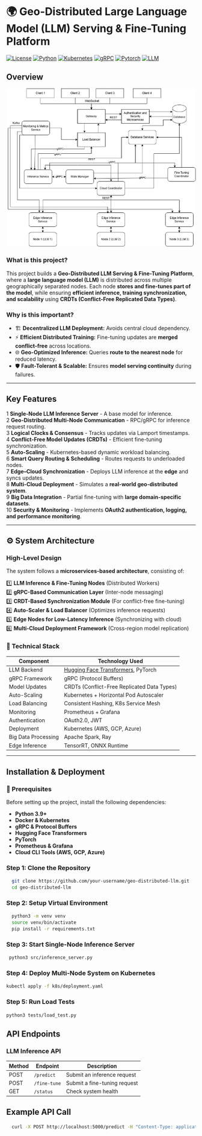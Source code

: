 # 🌍 Geo-Distributed Large Language Model (LLM) Serving & Fine-Tuning Platform

[![License](https://img.shields.io/badge/License-MIT-blue.svg)](LICENSE)
[![Python](https://img.shields.io/badge/Python-3.9%2B-blue.svg)](https://www.python.org/)
[![Kubernetes](https://img.shields.io/badge/Kubernetes-✅-blue)](https://kubernetes.io/)
[![gRPC](https://img.shields.io/badge/gRPC-✅-blue)](https://grpc.io/)
[![Pytorch](https://img.shields.io/badge/PyTorch-✅-red)](https://pytorch.org/)
[![LLM](https://img.shields.io/badge/LLM-✅-green)](https://huggingface.co/)

##  Overview
![System Design](distributed_system.png)
### **What is this project?**
This project builds a **Geo-Distributed LLM Serving & Fine-Tuning Platform**, where a **large language model (LLM)** is distributed across multiple geographically separated nodes. Each node **stores and fine-tunes part of the model**, while ensuring **efficient inference, training synchronization, and scalability** using **CRDTs (Conflict-Free Replicated Data Types)**.

### **Why is this important?**
- 🏗 **Decentralized LLM Deployment:** Avoids central cloud dependency.
- ⚡ **Efficient Distributed Training:** Fine-tuning updates are **merged conflict-free** across locations.
- 🌐 **Geo-Optimized Inference:** Queries **route to the nearest node** for reduced latency.
- 🛡 **Fault-Tolerant & Scalable:** Ensures **model serving continuity** during failures.

---

##  **Key Features**
1 **Single-Node LLM Inference Server** - A base model for inference.  
2 **Geo-Distributed Multi-Node Communication** - RPC/gRPC for inference request routing.  
3 **Logical Clocks & Consensus** - Tracks updates via Lamport timestamps.  
4 **Conflict-Free Model Updates (CRDTs)** - Efficient fine-tuning synchronization.  
5 **Auto-Scaling** - Kubernetes-based dynamic workload balancing.  
6 **Smart Query Routing & Scheduling** - Routes requests to underloaded nodes.  
7 **Edge–Cloud Synchronization** - Deploys LLM inference at the **edge** and syncs updates.  
8 **Multi-Cloud Deployment** - Simulates a **real-world geo-distributed system**.  
9 **Big Data Integration** - Partial fine-tuning with **large domain-specific datasets**.  
10 **Security & Monitoring** - Implements **OAuth2 authentication, logging, and performance monitoring**.  

---

## ⚙️ **System Architecture**
###  High-Level Design
The system follows a **microservices-based architecture**, consisting of:

1️⃣ **LLM Inference & Fine-Tuning Nodes** (Distributed Workers)  
2️⃣ **gRPC-Based Communication Layer** (Inter-node messaging)  
3️⃣ **CRDT-Based Synchronization Module** (For conflict-free fine-tuning)  
4️⃣ **Auto-Scaler & Load Balancer** (Optimizes inference requests)  
5️⃣ **Edge Nodes for Low-Latency Inference** (Synchronizing with cloud)  
6️⃣ **Multi-Cloud Deployment Framework** (Cross-region model replication)

### **🔹 Technical Stack**
| **Component**    | **Technology Used** |
|-----------------|--------------------|
| LLM Backend    | [Hugging Face Transformers](https://huggingface.co/), PyTorch |
| gRPC Framework | gRPC (Protocol Buffers) |
| Model Updates  | CRDTs (Conflict-Free Replicated Data Types) |
| Auto-Scaling   | Kubernetes + Horizontal Pod Autoscaler |
| Load Balancing | Consistent Hashing, K8s Service Mesh |
| Monitoring     | Prometheus + Grafana |
| Authentication | OAuth2.0, JWT |
| Deployment     | Kubernetes (AWS, GCP, Azure) |
| Big Data Processing | Apache Spark, Ray |
| Edge Inference | TensorRT, ONNX Runtime |

---

##  **Installation & Deployment**
### **🔹 Prerequisites**
Before setting up the project, install the following dependencies:
- **Python 3.9+**
- **Docker & Kubernetes**
- **gRPC & Protocol Buffers**
- **Hugging Face Transformers**
- **PyTorch**
- **Prometheus & Grafana**
- **Cloud CLI Tools (AWS, GCP, Azure)**

### Step 1: Clone the Repository
```sh
  git clone https://github.com/your-username/geo-distributed-llm.git
  cd geo-distributed-llm 
```
### Step 2: Setup Virtual Environment
```sh
  python3 -m venv venv
  source venv/bin/activate
  pip install -r requirements.txt

```
### Step 3: Start Single-Node Inference Server
```sh
 python3 src/inference_server.py
```
### Step 4: Deploy Multi-Node System on Kubernetes
```sh
kubectl apply -f k8s/deployment.yaml
```
### Step 5: Run Load Tests
```sh
python3 tests/load_test.py
```

##  API Endpoints

### LLM Inference API

| Method | Endpoint    | Description                  |
|--------|------------|------------------------------|
| POST   | `/predict`  | Submit an inference request  |
| POST   | `/fine-tune` | Submit a fine-tuning request |
| GET    | `/status`   | Check system health         |


## Example API Call
```sh
  curl -X POST http://localhost:5000/predict -H "Content-Type: application/json" -d '{"text": "Explain quantum computing"}'
```













